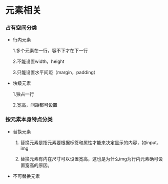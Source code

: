 # 元素相关

### 占有空间分类

- 行内元素

  1.多个元素在一行，容不下才在下一行 

  2.不能设置width，height 

  3.只能设置水平间距（margin，padding）  

- 块级元素

  1.独占一行 

  2.宽高，间距都可设置  

### 按元素本身特点分类

- 替换元素

  1. 替换元素是指元素要根据标签和属性才能来决定显示的内容，如input，img

  2. 替换元素有内在尺寸可以设置宽高，这也是为什么img为行内元素确可设置宽高的原因。

- 不可替换元素